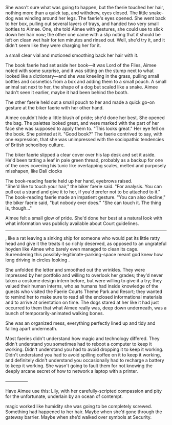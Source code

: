 

She wasn't sure what was going to happen, but the faerie touched her hair, nothing more than a quick tap, and withdrew, eyes closed. The little snake-dog was winding around her legs. 
The faerie's eyes opened. She went back to her box, pulling out several layers of trays, and handed two very small bottles to Aimee. One, she told Aimee with gestures, she could use to slick down her hair now; the other one came with a slip noting that it should be left on clean wet hair for ten minutes and rinsed out. 
Well, she'd try it, and it didn't seem like they were charging her for it. 

a small clear vial and motioned smoothing back her hair with it. 

The book faerie had set aside her book—it was Lord of the Flies, Aimee noted with some surprise, and it was sitting on the stump next to what looked like a dictionary—and she was kneeling in the grass, pulling small bottles and cosmetics from a box and adding them to a small pouch. A small animal sat next to her, the shape of a dog but scaled like a snake. Aimee hadn't seen it earlier, maybe it had been behind the booth. 

The other faerie held out a small pouch to her and made a quick go-on gesture at the biker faerie with her other hand. 

Aimee couldn't hide a little blush of pride; she'd done her best. 
She opened the bag. The palettes looked great, and were marked with the part of her face she was supposed to apply them to. "This looks great."
Her eye fell on the book. She pointed at it. "Good book?"
The faerie contrived to say, with one expression, that she was unimpressed with the sociopathic tendencies of British schoolboy culture. 

The biker faerie slipped a clear cover over his lap desk and set it aside. He'd been tatting a leaf in pale green thread, probably as a backup for one of the ones covering his tunic like overlapping scales, melted and purposely misshapen, like Dalí clocks

The book-reading faerie held up her hand, eyebrows raised.  
"She'd like to touch your hair," the biker faerie said. "For analysis. You can pull out a strand and give it to her, if you'd prefer not to be attached to it."
The book-reading faerie made an impatient gesture.
"You can also decline," the biker faerie said, "but nobody ever does." 
"She can touch it. The thing is, though..." 

Aimee felt a small glow of pride. She'd done her best at a natural look with what information was publicly available about Court guidelines. 




-------------

, like a rat leaving a sinking ship for someone who would pat its little ratty head and give it the treats it so richly deserved, as opposed to an ungrateful hoyden like Aimee who barely even managed to clean its cage. Surrendering this possibly-legitimate-parking-space meant god knew how long driving in circles looking .

She unfolded the letter and smoothed out the wrinkles. They were impressed by her portfolio and willing to overlook her grades; they'd never taken a costume design intern before, but were willing to give it a try; they valued their human interns, who as humans had inside knowledge of the guests who visited the Faerie Courts Theme Park and Resort; they wanted to remind her to make sure to read all the enclosed informational materials and to arrive at orientation on time. 
The dogs stared at her like it had just occurred to them that what Aimee really was, deep down underneath, was a bunch of temporarily-animated walking bones. 


She was an organized mess, everything perfectly lined up and tidy and falling apart underneath. 

Most faeries didn't understand how magic and technology differed. They didn't understand you sometimes had to reboot a computer to keep it working. Didn't understand you had to avoid dropping it to keep it working. Didn't understand you had to avoid spilling coffee on it to keep it working, and definitely didn't understand you occasionally had to recharge a battery to keep it working. She wasn't going to fault them for not knowing the deeply arcane secret of how to network a laptop with a printer. 


—————

Have Aimee use this: Lily, with her carefully-scripted compassion and pity for the unfortunate, underlain by an ocean of contempt. 

magic worked like humidity she was going to be completely screwed.  Something had happened to her hair. Maybe when she’d gone through the gateway barrier. Maybe when she’d walked over symbols at Security. 
